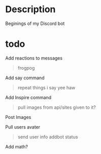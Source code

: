 # Description
Beginings of my Discord bot

# todo
Add reactions to messages
>frogpog

Add say command
>repeat things i say yee haw

Add Inspire command
>pull images from api/sites given to it?

Post Images

Pull users avater
>send user info
>addbot status

Add math?